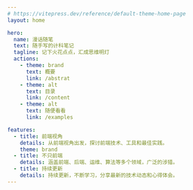 ```yaml
---
# https://vitepress.dev/reference/default-theme-home-page
layout: home

hero:
  name: 漫话随笔
  text: 随手写的计科笔记
  tagline: 记下火花点点，汇成思维明灯
  actions:
    - theme: brand
      text: 概要
      link: /abstrat
    - theme: alt
      text: 目录
      link: /content
    - theme: alt
      text: 随便看看
      link: /examples

features:
  - title: 前端视角
    details: 从前端视角出发，探讨前端技术、工具和最佳实践。
    theme: brand
  - title: 不只前端
    details: 涵盖前端、后端、运维、算法等多个领域，广泛的涉猎。
  - title: 持续更新
    details: 持续更新，不断学习，分享最新的技术动态和心得体会。
---
```


